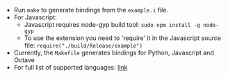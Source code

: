 - Run `make` to generate bindings from the `example.i` file.
- For Javascript:
    - Javascript requires node-gyp build tool: `sudo npm install -g node-gyp`
    - To use the extension you need to 'require' it in the Javascript source file: `require("./build/Release/example")`
- Currently, the `Makefile` generates bindings for Python, Javascript and Octave
- For full list of supported languages: [link](http://www.swig.org/compat.html#SupportedLanguages)
